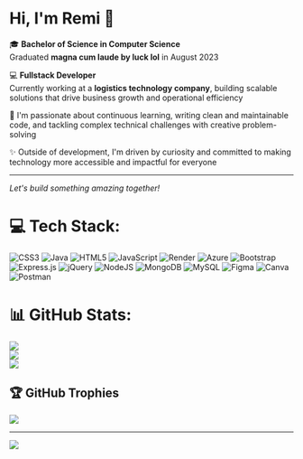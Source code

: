 # Hi, I'm Remi 👋

🎓 **Bachelor of Science in Computer Science**  
Graduated **magna cum laude by luck lol** in August 2023

💻 **Fullstack Developer**  
Currently working at a **logistics technology company**, building scalable solutions that drive business growth and operational efficiency

🌟 I'm passionate about continuous learning, writing clean and maintainable code, and tackling complex technical challenges with creative problem-solving

✨ Outside of development, I'm driven by curiosity and committed to making technology more accessible and impactful for everyone

---

*Let's build something amazing together!*


# 💻 Tech Stack:
![CSS3](https://img.shields.io/badge/css3-%231572B6.svg?style=for-the-badge&logo=css3&logoColor=white) ![Java](https://img.shields.io/badge/java-%23ED8B00.svg?style=for-the-badge&logo=openjdk&logoColor=white) ![HTML5](https://img.shields.io/badge/html5-%23E34F26.svg?style=for-the-badge&logo=html5&logoColor=white) ![JavaScript](https://img.shields.io/badge/javascript-%23323330.svg?style=for-the-badge&logo=javascript&logoColor=%23F7DF1E) ![Render](https://img.shields.io/badge/Render-%46E3B7.svg?style=for-the-badge&logo=render&logoColor=white) ![Azure](https://img.shields.io/badge/azure-%230072C6.svg?style=for-the-badge&logo=microsoftazure&logoColor=white) ![Bootstrap](https://img.shields.io/badge/bootstrap-%238511FA.svg?style=for-the-badge&logo=bootstrap&logoColor=white) ![Express.js](https://img.shields.io/badge/express.js-%23404d59.svg?style=for-the-badge&logo=express&logoColor=%2361DAFB) ![jQuery](https://img.shields.io/badge/jquery-%230769AD.svg?style=for-the-badge&logo=jquery&logoColor=white) ![NodeJS](https://img.shields.io/badge/node.js-6DA55F?style=for-the-badge&logo=node.js&logoColor=white) ![MongoDB](https://img.shields.io/badge/MongoDB-%234ea94b.svg?style=for-the-badge&logo=mongodb&logoColor=white) ![MySQL](https://img.shields.io/badge/mysql-4479A1.svg?style=for-the-badge&logo=mysql&logoColor=white) ![Figma](https://img.shields.io/badge/figma-%23F24E1E.svg?style=for-the-badge&logo=figma&logoColor=white) ![Canva](https://img.shields.io/badge/Canva-%2300C4CC.svg?style=for-the-badge&logo=Canva&logoColor=white) ![Postman](https://img.shields.io/badge/Postman-FF6C37?style=for-the-badge&logo=postman&logoColor=white)
# 📊 GitHub Stats:
![](https://github-readme-stats.vercel.app/api?username=remrem-2022&theme=react&hide_border=true&include_all_commits=true&count_private=true)<br/>
![](https://nirzak-streak-stats.vercel.app/?user=remrem-2022&theme=react&hide_border=true)<br/>
![](https://github-readme-stats.vercel.app/api/top-langs/?username=remrem-2022&theme=react&hide_border=true&include_all_commits=true&count_private=true&layout=compact)

## 🏆 GitHub Trophies
![](https://github-profile-trophy.vercel.app/?username=remrem-2022&theme=darcula&no-frame=true&no-bg=false&margin-w=4)

---
[![](https://visitcount.itsvg.in/api?id=remrem-2022&icon=0&color=0)](https://visitcount.itsvg.in)

<!-- Proudly created with GPRM ( https://gprm.itsvg.in ) -->
